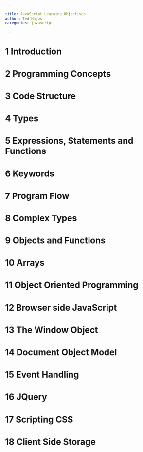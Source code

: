 ```yaml
---

title: JavaScript Learning Objectives
author: Ted Hagos
categories: javascript

---
```




# 1 Introduction

# 2 Programming Concepts

# 3 Code Structure

# 4 Types

# 5 Expressions, Statements and Functions

# 6 Keywords

# 7 Program Flow

# 8 Complex Types

# 9 Objects and Functions

# 10 Arrays

# 11 Object Oriented Programming

# 12 Browser side JavaScript

# 13 The Window Object

# 14 Document Object Model

# 15 Event Handling

# 16 JQuery

# 17 Scripting CSS

# 18 Client Side Storage

